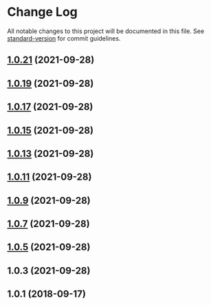 # Change Log

All notable changes to this project will be documented in this file. See [standard-version](https://github.com/conventional-changelog/standard-version) for commit guidelines.

<a name="1.0.21"></a>
## [1.0.21](https://github.com/Ty4ka/etherscan-client-typescript/compare/v1.0.19...v1.0.21) (2021-09-28)



<a name="1.0.19"></a>
## [1.0.19](https://github.com/Ty4ka/etherscan-client-typescript/compare/v1.0.17...v1.0.19) (2021-09-28)



<a name="1.0.17"></a>
## [1.0.17](https://github.com/Ty4ka/etherscan-client-typescript/compare/v1.0.15...v1.0.17) (2021-09-28)



<a name="1.0.15"></a>
## [1.0.15](https://github.com/Ty4ka/etherscan-client-typescript/compare/v1.0.13...v1.0.15) (2021-09-28)



<a name="1.0.13"></a>
## [1.0.13](https://github.com/Ty4ka/etherscan-client-typescript/compare/v1.0.11...v1.0.13) (2021-09-28)



<a name="1.0.11"></a>
## [1.0.11](https://github.com/Ty4ka/etherscan-client-typescript/compare/v1.0.9...v1.0.11) (2021-09-28)



<a name="1.0.9"></a>
## [1.0.9](https://github.com/Ty4ka/etherscan-client-typescript/compare/v1.0.7...v1.0.9) (2021-09-28)



<a name="1.0.7"></a>
## [1.0.7](https://github.com/Ty4ka/etherscan-client/compare/v1.0.5...v1.0.7) (2021-09-28)



<a name="1.0.5"></a>
## [1.0.5](https://github.com/Ty4ka/etherscan-client/compare/v1.0.3...v1.0.5) (2021-09-28)



<a name="1.0.3"></a>
## 1.0.3 (2021-09-28)



<a name="1.0.1"></a>
## 1.0.1 (2018-09-17)
